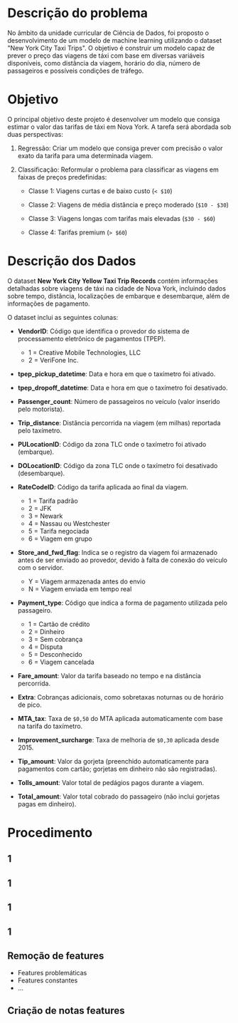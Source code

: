 # Descrição do problema

No âmbito da unidade curricular de Ciência de Dados, foi proposto o desenvolvimento de um modelo de machine learning utilizando o dataset "New York City Taxi Trips". O objetivo é construir um modelo capaz de prever o preço das viagens de táxi com base em diversas variáveis disponíveis, como distância da viagem, horário do dia, número de passageiros e possíveis condições de tráfego.

# Objetivo
O principal objetivo deste projeto é desenvolver um modelo que consiga estimar o valor das tarifas de táxi em Nova York. A tarefa será abordada sob duas perspectivas:

1. Regressão: Criar um modelo que consiga prever com precisão o valor exato da tarifa para uma determinada viagem.
2. Classificação: Reformular o problema para classificar as viagens em faixas de preços predefinidas:

    - Classe 1: Viagens curtas e de baixo custo (`< $10`)

    - Classe 2: Viagens de média distância e preço moderado (`$10 - $30`)

    - Classe 3: Viagens longas com tarifas mais elevadas (`$30 - $60`)

    - Classe 4: Tarifas premium (`> $60`)

# Descrição dos Dados

O dataset **New York City Yellow Taxi Trip Records** contém informações detalhadas sobre viagens de táxi na cidade de Nova York, incluindo dados sobre tempo, distância, localizações de embarque e desembarque, além de informações de pagamento.

O dataset inclui as seguintes colunas:

- **VendorID**: Código que identifica o provedor do sistema de processamento eletrônico de pagamentos (TPEP).
  - 1 = Creative Mobile Technologies, LLC
  - 2 = VeriFone Inc.

- **tpep_pickup_datetime**: Data e hora em que o taxímetro foi ativado.
- **tpep_dropoff_datetime**: Data e hora em que o taxímetro foi desativado.
- **Passenger_count**: Número de passageiros no veículo (valor inserido pelo motorista).
- **Trip_distance**: Distância percorrida na viagem (em milhas) reportada pelo taxímetro.
- **PULocationID**: Código da zona TLC onde o taxímetro foi ativado (embarque).
- **DOLocationID**: Código da zona TLC onde o taxímetro foi desativado (desembarque).
- **RateCodeID**: Código da tarifa aplicada ao final da viagem.
  - 1 = Tarifa padrão
  - 2 = JFK
  - 3 = Newark
  - 4 = Nassau ou Westchester
  - 5 = Tarifa negociada
  - 6 = Viagem em grupo

- **Store_and_fwd_flag**: Indica se o registro da viagem foi armazenado antes de ser enviado ao provedor, devido à falta de conexão do veículo com o servidor.
  - Y = Viagem armazenada antes do envio
  - N = Viagem enviada em tempo real

- **Payment_type**: Código que indica a forma de pagamento utilizada pelo passageiro.
  - 1 = Cartão de crédito
  - 2 = Dinheiro
  - 3 = Sem cobrança
  - 4 = Disputa
  - 5 = Desconhecido
  - 6 = Viagem cancelada

- **Fare_amount**: Valor da tarifa baseado no tempo e na distância percorrida.
- **Extra**: Cobranças adicionais, como sobretaxas noturnas ou de horário de pico.
- **MTA_tax**: Taxa de `$0,50` do MTA aplicada automaticamente com base na tarifa do taxímetro.
- **Improvement_surcharge**: Taxa de melhoria de `$0,30` aplicada desde 2015.
- **Tip_amount**: Valor da gorjeta (preenchido automaticamente para pagamentos com cartão; gorjetas em dinheiro não são registradas).
- **Tolls_amount**: Valor total de pedágios pagos durante a viagem.
- **Total_amount**: Valor total cobrado do passageiro (não inclui gorjetas pagas em dinheiro).

# Procedimento

## 1

## 1

## 1

## 1

## Remoção de features 
- Features problemáticas
- Features constantes
- ...

## Criação de notas features